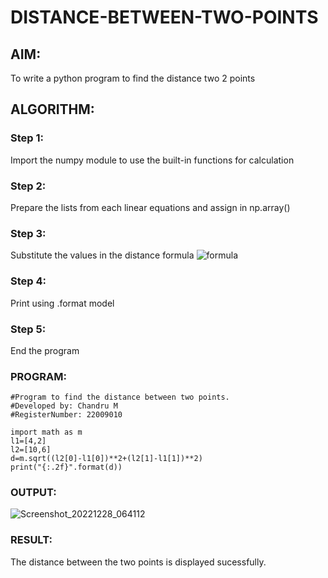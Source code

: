 # DISTANCE-BETWEEN-TWO-POINTS

## AIM:
To write a python program to find the distance two 2 points
## ALGORITHM:
### Step 1: 
Import the numpy module to use the built-in functions for calculation
### Step 2: 
Prepare the lists from each linear equations and assign in np.array()
### Step 3: 
Substitute the values in the distance formula  ![formula](/formula.jpg)
### Step 4: 
Print using .format model
### Step 5: 
End the program
### PROGRAM:
```
#Program to find the distance between two points.
#Developed by: Chandru M
#RegisterNumber: 22009010

import math as m
l1=[4,2]
l2=[10,6]
d=m.sqrt((l2[0]-l1[0])**2+(l2[1]-l1[1])**2)
print("{:.2f}".format(d))
```
  


### OUTPUT:
![Screenshot_20221228_064112](https://user-images.githubusercontent.com/118644502/209817451-379a6e6e-0cac-432f-8be5-6e56fffe0e29.png)




### RESULT:
The distance between the two points is displayed sucessfully.
